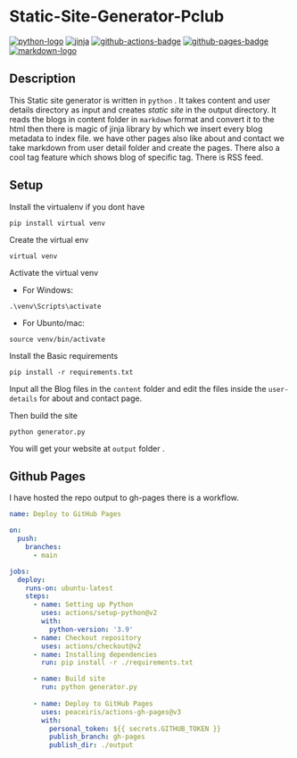 # Static-Site-Generator-Pclub
[![python-logo]][python]
[![jinja][jinja-logo]][jinja]
[![github-actions-badge]][github-actions]
[![github-pages-badge]][github-pages]
[![markdown-logo]][markdown]

## Description

This Static site generator is written in `python` .
It takes content and user details directory as input and creates *static site* in the output directory.
It reads the blogs in content folder in `markdown` format and convert it to the html then there is magic of jinja library by which we insert every blog metadata to index file. we have other  pages also like about and contact we take markdown from user detail folder and create the pages.
There also a cool tag feature which shows blog of specific tag. There is RSS feed.

## Setup
 
Install the virtualenv if you dont have

```shell
pip install virtual venv
```

Create the virtual env

```shell
virtual venv
```

Activate the virtual venv

* For Windows:

```shell
.\venv\Scripts\activate
```

* For Ubunto/mac:

```shell
source venv/bin/activate
``` 

Install the Basic requirements

```shell
pip install -r requirements.txt
```

Input all the Blog files in the `content` folder and edit the files inside the `user-details` for about and contact page.

Then build the site

```shell
python generator.py
```

You will get your website at `output` folder .

## Github Pages

I have hosted the repo output to gh-pages there is a workflow. 

```yaml
name: Deploy to GitHub Pages

on:
  push:
    branches:
      - main

jobs:
  deploy:
    runs-on: ubuntu-latest
    steps:
      - name: Setting up Python
        uses: actions/setup-python@v2
        with:
          python-version: '3.9'
      - name: Checkout repository
        uses: actions/checkout@v2
      - name: Installing dependencies
        run: pip install -r ./requirements.txt

      - name: Build site
        run: python generator.py
        
      - name: Deploy to GitHub Pages
        uses: peaceiris/actions-gh-pages@v3
        with:
          personal_token: ${{ secrets.GITHUB_TOKEN }}
          publish_branch: gh-pages
          publish_dir: ./output

```













[python]: https://www.python.org/
[python-logo]: https://img.shields.io/badge/Python-FFD43B?style=for-the-badge&logo=python&logoColor=blue
[markdown]: https://en.wikipedia.org/wiki/Markdown
[markdown-logo]: https://img.shields.io/badge/Markdown-000000?style=for-the-badge&logo=markdown&logoColor=white
[jinja]: https://jinja.palletsprojects.com/en/3.1.x/
[jinja-logo]: https://img.shields.io/badge/jinja-2-B41717?style=for-the-badge&logo=jinja
[github-pages]:https://pages.github.com/
[github-pages-badge]: https://img.shields.io/badge/GitHub%20Pages-222222?style=for-the-badge&logo=GitHub%20Pages&logoColor=white
[github-actions]: https://github.com/features/actions
[github-actions-badge]: https://img.shields.io/badge/GitHub_Actions-2088FF?style=for-the-badge&logo=github-actions&logoColor=white
